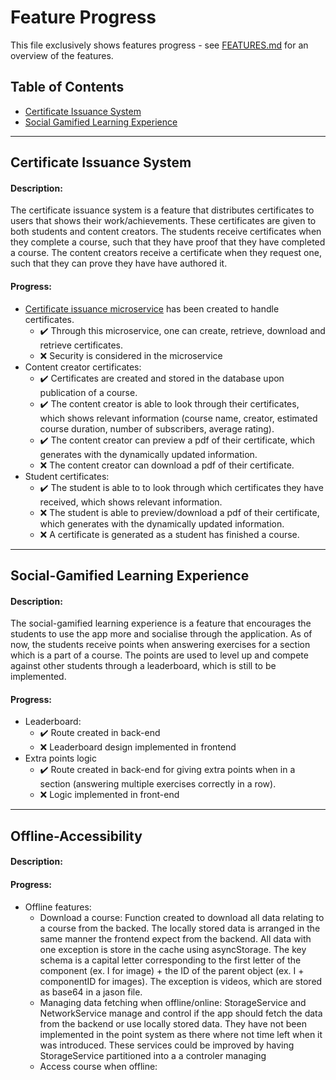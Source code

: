 # Feature Progress

This file exclusively shows features progress - see [FEATURES.md](FEATURES.md) for an overview of the features. 

## Table of Contents

- [Certificate Issuance System](#certificate-issuance-system)
- [Social Gamified Learning Experience](#social-gamified-learning-experience)

---

## Certificate Issuance System

#### Description:

The certificate issuance system is a feature that distributes certificates to users that shows their work/achievements. These certificates are given to both students and content creators. The students receive certificates when they complete a course, such that they have proof that they have completed a course. The content creators receive a certificate when they request one, such that they can prove they have have authored it. 

#### Progress:

- [Certificate issuance microservice](https://github.com/Educado-App/educado-certificate-service) has been created to handle certificates.
  - :heavy_check_mark: Through this microservice, one can create, retrieve, download and retrieve certificates.
  - :x: Security is considered in the microservice
- Content creator certificates: 
  - :heavy_check_mark: Certificates are created and stored in the database upon publication of a course.
  - :heavy_check_mark: The content creator is able to look through their certificates, which shows relevant information (course name, creator, estimated course duration, number of subscribers, average rating). 
  - :heavy_check_mark: The content creator can preview a pdf of their certificate, which generates with the dynamically updated information.
  - :x: The content creator can download a pdf of their certificate.
- Student certificates:
  - :heavy_check_mark: The student is able to to look through which certificates they have received, which shows relevant information.
  - :x: The student is able to preview/download a pdf of their certificate, which generates with the dynamically updated information.
  - :x: A certificate is generated as a student has finished a course.

---

## Social-Gamified Learning Experience
#### Description:
The social-gamified learning experience is a feature that encourages the students to use the app more and socialise through the application. As of now, the students receive points when answering exercises for a section which is a part of a course. The points are used to level up and compete against other students through a leaderboard, which is still to be implemented.
#### Progress:
- Leaderboard: 
  - :heavy_check_mark: Route created in back-end
  - :x: Leaderboard design implemented in frontend
- Extra points logic
  - :heavy_check_mark: Route created in back-end for giving extra points when in a section (answering multiple exercises correctly in a row).
  - :x: Logic implemented in front-end

---


## Offline-Accessibility 

#### Description: 


#### Progress: 

- Offline features:
  - Download a course: Function created to download all data relating to a course from the backed. The locally stored data is arranged in the same manner the frontend expect from the backend. All data with one exception is store in the cache using asyncStorage. The key schema is a capital letter corresponding to the first letter of the component (ex. I for image) + the ID of the parent object (ex. I + componentID for images). The exception is videos, which are stored as base64 in a jason file.  
  - Managing data fetching when offline/online: StorageService and NetworkService manage and control if the app should fetch the data from the backend or use locally stored data. They have not been implemented in the point system as there where not time left when it was introduced. These services could be improved by having StorageService partitioned into a a controler managing
  - Access course when offline: 
